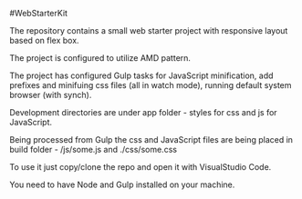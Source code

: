
#WebStarterKit
<p>The repository contains a small web starter project with responsive layout based on flex box.</p>

<p>The project is configured to utilize AMD pattern.</p>

<p>The project has configured Gulp tasks for JavaScript minification, add prefixes and minifuing css files (all in watch mode), running default system browser (with synch).</p>

<p>Development directories are under app folder - styles for css and js for JavaScript.</p>

<p>Being processed from Gulp the css and JavaScript files are being placed in build folder - /js/some.js and ./css/some.css</p>

<p>To use it just copy/clone the repo and open it with VisualStudio Code.</p>

<p>You need to have Node and Gulp installed on your machine.</p>
